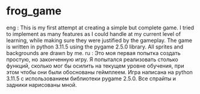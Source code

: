 # frog_game
eng : This is my first attempt at creating a simple but complete game. I tried to implement as many features as I could handle at my current level of learning, while making sure they were justified by the gameplay. The game is written in python 3.11.5 using the pygame 2.5.0 library. All sprites and backgrounds are drawn by me. 
ru : Это моя первая попытка создать простую, но законченную игру. Я попытался реализовать столько функций, сколько мог бы осилить на текущем уровне обучения, при этом чтобы они были обоснованы геймплеем. Игра написана на python 3.11.5 с использованием библиотеки pygame 2.5.0. Все спрайты и задники нарисованы мной.  
